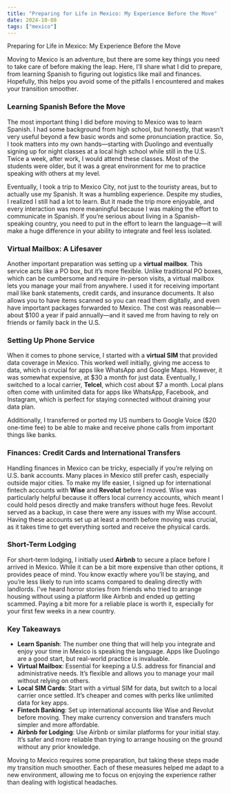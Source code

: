 ```yaml
---
title: "Preparing for Life in Mexico: My Experience Before the Move"
date: 2024-10-08
tags: ["mexico"]
---
```


Preparing for Life in Mexico: My Experience Before the Move

Moving to Mexico is an adventure, but there are some key things you need to take care of before making the leap. Here, I’ll share what I did to prepare, from learning Spanish to figuring out logistics like mail and finances. Hopefully, this helps you avoid some of the pitfalls I encountered and makes your transition smoother.

### Learning Spanish Before the Move

The most important thing I did before moving to Mexico was to learn Spanish. I had some background from high school, but honestly, that wasn’t very useful beyond a few basic words and some pronunciation practice. So, I took matters into my own hands—starting with Duolingo and eventually signing up for night classes at a local high school while still in the U.S. Twice a week, after work, I would attend these classes. Most of the students were older, but it was a great environment for me to practice speaking with others at my level.

Eventually, I took a trip to Mexico City, not just to the touristy areas, but to actually use my Spanish. It was a humbling experience. Despite my studies, I realized I still had a lot to learn. But it made the trip more enjoyable, and every interaction was more meaningful because I was making the effort to communicate in Spanish. If you’re serious about living in a Spanish-speaking country, you need to put in the effort to learn the language—it will make a huge difference in your ability to integrate and feel less isolated.

### Virtual Mailbox: A Lifesaver

Another important preparation was setting up a **virtual mailbox**. This service acts like a PO box, but it’s more flexible. Unlike traditional PO boxes, which can be cumbersome and require in-person visits, a virtual mailbox lets you manage your mail from anywhere. I used it for receiving important mail like bank statements, credit cards, and insurance documents. It also allows you to have items scanned so you can read them digitally, and even have important packages forwarded to Mexico. The cost was reasonable—about $100 a year if paid annually—and it saved me from having to rely on friends or family back in the U.S.

### Setting Up Phone Service

When it comes to phone service, I started with a **virtual SIM** that provided data coverage in Mexico. This worked well initially, giving me access to data, which is crucial for apps like WhatsApp and Google Maps. However, it was somewhat expensive, at $30 a month for just data. Eventually, I switched to a local carrier, **Telcel**, which cost about $7 a month. Local plans often come with unlimited data for apps like WhatsApp, Facebook, and Instagram, which is perfect for staying connected without draining your data plan.

Additionally, I transferred or ported my US numbers to Google Voice ($20 one-time fee) to be able to make and receive phone calls from important things like banks.

### Finances: Credit Cards and International Transfers

Handling finances in Mexico can be tricky, especially if you’re relying on U.S. bank accounts. Many places in Mexico still prefer cash, especially outside major cities. To make my life easier, I signed up for international fintech accounts with **Wise** and **Revolut** before I moved. Wise was particularly helpful because it offers local currency accounts, which meant I could hold pesos directly and make transfers without huge fees. Revolut served as a backup, in case there were any issues with my Wise account. Having these accounts set up at least a month before moving was crucial, as it takes time to get everything sorted and receive the physical cards.

### Short-Term Lodging

For short-term lodging, I initially used **Airbnb** to secure a place before I arrived in Mexico. While it can be a bit more expensive than other options, it provides peace of mind. You know exactly where you’ll be staying, and you’re less likely to run into scams compared to dealing directly with landlords. I’ve heard horror stories from friends who tried to arrange housing without using a platform like Airbnb and ended up getting scammed. Paying a bit more for a reliable place is worth it, especially for your first few weeks in a new country.

### Key Takeaways

- **Learn Spanish**: The number one thing that will help you integrate and enjoy your time in Mexico is speaking the language. Apps like Duolingo are a good start, but real-world practice is invaluable.
- **Virtual Mailbox**: Essential for keeping a U.S. address for financial and administrative needs. It’s flexible and allows you to manage your mail without relying on others.
- **Local SIM Cards**: Start with a virtual SIM for data, but switch to a local carrier once settled. It’s cheaper and comes with perks like unlimited data for key apps.
- **Fintech Banking**: Set up international accounts like Wise and Revolut before moving. They make currency conversion and transfers much simpler and more affordable.
- **Airbnb for Lodging**: Use Airbnb or similar platforms for your initial stay. It’s safer and more reliable than trying to arrange housing on the ground without any prior knowledge.

Moving to Mexico requires some preparation, but taking these steps made my transition much smoother. Each of these measures helped me adapt to a new environment, allowing me to focus on enjoying the experience rather than dealing with logistical headaches.
